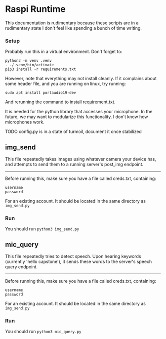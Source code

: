 # Raspi Runtime

This documentation is rudimentary because these scripts are in a rudimentary state I don't feel like spending a bunch of time writing.

### Setup

Probably run this in a virtual environment. Don't forget to:
```
python3 -m venv .venv
. ./.venv/bin/activate
pip3 install -r requirements.txt
```
However, note that everything may not install cleanly. If it complains about some header file, and you are running on linux, try running: 
```
sudo apt install portaudio19-dev
```
And rerunning the command to install requirement.txt.

It is needed for the python library that accesses your microphone. In the future, we may want to modularize this functionality. I don't know how microphones work.

TODO config.py is in a state of turmoil, document it once stabilized


## img_send

This file repeatedly takes images using whatever camera your device has, and attempts to send them to a running server's post_img endpoint.

---

Before running this, make sure you have a file called creds.txt, containing:
```
username
password
```
For an existing account. It should be located in the same directory as `img_send.py`

### Run

You should run `python3 img_send.py`

## mic_query

This file repeatedly tries to detect speech. Upon hearing keywords (currently 'hello capstone'), it sends these words to the server's speech query endpoint.

---

Before running this, make sure you have a file called creds.txt, containing:
```
username
password
```
For an existing account. It should be located in the same directory as `img_send.py`

### Run

You should run `python3 mic_query.py`